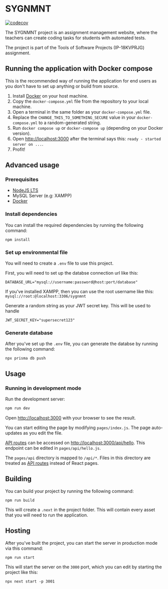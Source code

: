 # SYGNMNT

[![codecov](https://codecov.io/gh/pepyta/sygnmnt/branch/main/graph/badge.svg?token=7PU26HS1T2)](https://codecov.io/gh/pepyta/sygnmnt)

The SYGNMNT project is an assignment management website, where the teachers can create coding tasks for students with automated tests.

The project is part of the Tools of Software Projects (IP-18KVPRJG) assignment.

## Running the application with Docker compose
This is the recommended way of running the application for end users as you don't have to set up anything or build from source.

1. Install [Docker](https://docker.com/) on your host machine.
2. Copy the `docker-compose.yml` file from the repository to your local machine.
3. Open a terminal in the same folder as your `docker-compose.yml` file.
4. Replace the `CHANGE_THIS_TO_SOMETHING_SECURE` value in your `docker-compose.yml` to a random-generated string.
5. Run `docker compose up` or `docker-compose up` (depending on your Docker version).
6. Open [http://localhost:3000](http://localhost:3000) after the terminal says this: `ready - started server on ...`.
7. Profit!

## Advanced usage
### Prerequisites
- [NodeJS LTS](https://nodejs.org/en/)
- MySQL Server (e.g: XAMPP)
- [Docker](https://docker.com/)

### Install dependencies
You can install the required dependencies by running the following command:
```
npm install
```

### Set up environmental file
You will need to create a `.env` file to use this project.

First, you will need to set up the databse connection url like this:
```dotenv
DATABASE_URL="mysql://username:password@host:port/database"
```

If you've installed XAMPP, then you can use the root username like this: `mysql://root:@localhost:3306/sygnmnt`

Generate a random string as your JWT secret key. This will be used to handle 
```dotenv
JWT_SECRET_KEY="supersecret123"
```

### Generate database
After you've set up the `.env` file, you can generate the databse by running the following command:
```
npx prisma db push
```

## Usage
### Running in development mode
Run the development server:
```bash
npm run dev
```

Open [http://localhost:3000](http://localhost:3000) with your browser to see the result.

You can start editing the page by modifying `pages/index.js`. The page auto-updates as you edit the file.

[API routes](https://nextjs.org/docs/api-routes/introduction) can be accessed on [http://localhost:3000/api/hello](http://localhost:3000/api/hello). This endpoint can be edited in `pages/api/hello.js`.

The `pages/api` directory is mapped to `/api/*`. Files in this directory are treated as [API routes](https://nextjs.org/docs/api-routes/introduction) instead of React pages.

## Building
You can build your project by running the following command:
```
npm run build
```

This will create a `.next` in the project folder. This will contain every asset that you will need to run the application.

## Hosting
After you've built the project, you can start the server in production mode via this command:
```
npm run start
```

This will start the server on the `3000` port, which you can edit by starting the project like this:

```
npx next start -p 3001
```